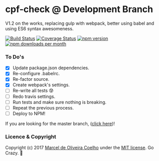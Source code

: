 # cpf-check @ Development Branch
V1.2 on the works, replacing gulp with webpack, better using babel and using ES6 syntax awesomeness.

[![Build Status](https://travis-ci.org/flasd/cpf-check.svg?branch=master)](https://travis-ci.org/flasd/cpf-check) 
[![Coverage Status](https://coveralls.io/repos/github/flasd/cpf-check/badge.svg?branch=master)](https://coveralls.io/github/flasd/cpf-check?branch=development) 
[![npm version](https://badge.fury.io/js/cpf-check.svg)](https://www.npmjs.com/package/cpf-check) 
[![npm downloads per month](https://img.shields.io/npm/dm/cpf-check.svg)](https://www.npmjs.com/package/cpf-check)

### To Do's
- [x] Update package.json dependencies.
- [x] Re-configure .babelrc.
- [X] Re-factor source.
- [X] Create webpack's settings.
- [ ] Re-write all tests :cold_sweat:
- [ ] Redo travis settings.
- [ ] Run tests and make sure nothing is breaking.
- [ ] Repeat the previous process.
- [ ] Deploy to NPM!

If you are looking for the master branch, ([click here](https://github.com/flasd/cpf-check))!

### Licence & Copyright
Copyright (c) 2017 [Marcel de Oliveira Coelho](https://github.com/flasd) under the [MIT license](https://github.com/flasd/cpf-check/blob/master/LICENSE.md). Go Crazy. :rocket:

